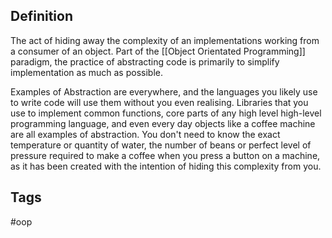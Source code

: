 ## Definition
The act of hiding away the complexity of an implementations working from a consumer of an object. Part of the [[Object Orientated Programming]] paradigm, the practice of abstracting code is primarily to simplify implementation as much as possible.

Examples of Abstraction are everywhere, and the languages you likely use to write code will use them without you even realising. Libraries that you use to implement common functions, core parts of any high level high-level programming language, and even every day objects like a coffee machine are all examples of abstraction. You don't need to know the exact temperature or quantity of water, the number of beans or perfect level of pressure required to make a coffee when you press a button on a machine, as it has been created with the intention of hiding this complexity from you. 

## Tags
#oop